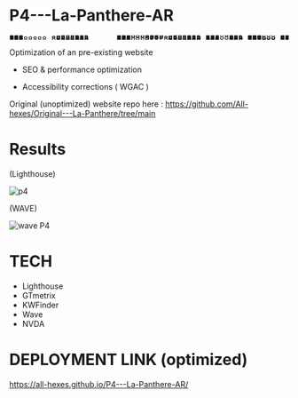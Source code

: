 # P4---La-Panthere-AR

<pre style="line-height:1px">
888                    8888888b.                   888    888                               
888                    888   Y88b                  888    888                               
888                    888    888                  888    888                               
888       8888b.       888   d88P 8888b.  88888b.  888888 88888b.   .d88b.  888d888 .d88b.  
888          "88b      8888888P"     "88b 888 "88b 888    888 "88b d8P  Y8b 888P"  d8P  Y8b 
888      .d888888      888       .d888888 888  888 888    888  888 88888888 888    88888888 
888      888  888      888       888  888 888  888 Y88b.  888  888 Y8b.     888    Y8b.     
88888888 "Y888888      888       "Y888888 888  888  "Y888 888  888  "Y8888  888     "Y8888 </pre>

Optimization of an pre-existing website

- SEO & performance optimization

- Accessibility corrections ( WGAC )

Original (unoptimized) website repo here : https://github.com/All-hexes/Original---La-Panthere/tree/main

# Results

(Lighthouse)

![p4](https://user-images.githubusercontent.com/104685771/202857046-daecf450-9f0e-4453-bbc3-06a1a6a7b964.JPG)

(WAVE)

![wave P4](https://user-images.githubusercontent.com/104685771/203191204-14d9ad31-2e86-445a-a5b2-84be99794e55.JPG)

# TECH

- Lighthouse
- GTmetrix
- KWFinder
- Wave
- NVDA

# DEPLOYMENT LINK (optimized)

https://all-hexes.github.io/P4---La-Panthere-AR/

